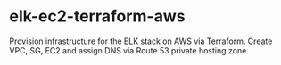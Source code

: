 # elk-ec2-terraform-aws
Provision infrastructure for the ELK stack on AWS via Terraform.
Create VPC, SG, EC2 and assign DNS via Route 53 private hosting zone. 
